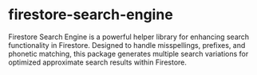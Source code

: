 # firestore-search-engine
Firestore Search Engine is a powerful helper library for enhancing search functionality in Firestore. Designed to handle misspellings, prefixes, and phonetic matching, this package generates multiple search variations for optimized approximate search results within Firestore.
